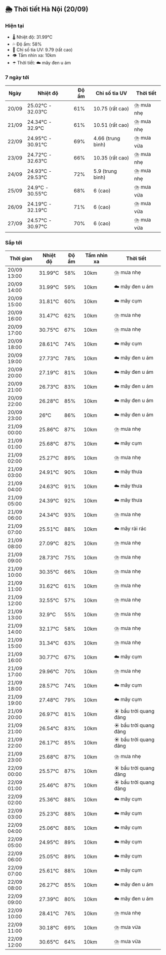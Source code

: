 ## 🌦️ Thời tiết Hà Nội (20/09)

### Hiện tại

- 🌡️ Nhiệt độ: 31.99℃
- 💦 Độ ẩm: 58%
- 🌟 Chỉ số tia UV: 9.79 (rất cao)
- 👁️ Tầm nhìn xa: 10km
- ☂️ Thời tiết: ☁️ mây đen u ám

### 7 ngày tới

| Ngày | Nhiệt độ | Độ ẩm | Chỉ số tia UV | Thời tiết |
| --- | --- | --- | --- | --- |
| 20/09 | 25.02℃ - 32.03℃ | 61% | 10.75 (rất cao) | ⛈️ mưa nhẹ |
| 21/09 | 24.34℃ - 32.9℃ | 61% | 10.51 (rất cao) | ⛈️ mưa nhẹ |
| 22/09 | 24.95℃ - 30.91℃ | 69% | 4.66 (trung bình) | ⛈️ mưa vừa |
| 23/09 | 24.72℃ - 32.63℃ | 66% | 10.35 (rất cao) | ⛈️ mưa nhẹ |
| 24/09 | 24.93℃ - 29.53℃ | 72% | 5.9 (trung bình) | ⛈️ mưa nhẹ |
| 25/09 | 24.9℃ - 30.55℃ | 68% | 6 (cao) | ⛈️ mưa vừa |
| 26/09 | 24.19℃ - 32.19℃ | 71% | 6 (cao) | ⛈️ mưa vừa |
| 27/09 | 24.57℃ - 30.97℃ | 70% | 6 (cao) | ⛈️ mưa vừa |

### Sắp tới

| Thời gian | Nhiệt độ | Độ ẩm | Tầm nhìn xa | Thời tiết |
| --- | --- | --- | --- | --- |
| 20/09 13:00 | 31.99℃ | 58% | 10km | ⛈️ mưa nhẹ |
| 20/09 14:00 | 31.99℃ | 59% | 10km | ☁️ mây đen u ám |
| 20/09 15:00 | 31.81℃ | 60% | 10km | ☁️ mây cụm |
| 20/09 16:00 | 31.47℃ | 62% | 10km | ⛈️ mưa nhẹ |
| 20/09 17:00 | 30.75℃ | 67% | 10km | ⛈️ mưa nhẹ |
| 20/09 18:00 | 28.61℃ | 74% | 10km | ☁️ mây cụm |
| 20/09 19:00 | 27.73℃ | 78% | 10km | ☁️ mây đen u ám |
| 20/09 20:00 | 27.19℃ | 81% | 10km | ☁️ mây đen u ám |
| 20/09 21:00 | 26.73℃ | 83% | 10km | ☁️ mây đen u ám |
| 20/09 22:00 | 26.28℃ | 85% | 10km | ☁️ mây đen u ám |
| 20/09 23:00 | 26℃ | 86% | 10km | ☁️ mây đen u ám |
| 21/09 00:00 | 25.86℃ | 87% | 10km | ⛈️ mưa nhẹ |
| 21/09 01:00 | 25.68℃ | 87% | 10km | ☁️ mây cụm |
| 21/09 02:00 | 25.27℃ | 89% | 10km | ⛈️ mưa nhẹ |
| 21/09 03:00 | 24.91℃ | 90% | 10km | ☁️ mây thưa |
| 21/09 04:00 | 24.63℃ | 91% | 10km | ☁️ mây thưa |
| 21/09 05:00 | 24.39℃ | 92% | 10km | ☁️ mây thưa |
| 21/09 06:00 | 24.34℃ | 93% | 10km | ⛈️ mưa nhẹ |
| 21/09 07:00 | 25.51℃ | 88% | 10km | ☁️ mây rải rác |
| 21/09 08:00 | 27.09℃ | 82% | 10km | ⛈️ mưa nhẹ |
| 21/09 09:00 | 28.73℃ | 75% | 10km | ⛈️ mưa nhẹ |
| 21/09 10:00 | 30.35℃ | 66% | 10km | ⛈️ mưa nhẹ |
| 21/09 11:00 | 31.62℃ | 61% | 10km | ⛈️ mưa nhẹ |
| 21/09 12:00 | 32.55℃ | 57% | 10km | ⛈️ mưa nhẹ |
| 21/09 13:00 | 32.9℃ | 55% | 10km | ⛈️ mưa nhẹ |
| 21/09 14:00 | 32.17℃ | 58% | 10km | ⛈️ mưa nhẹ |
| 21/09 15:00 | 31.34℃ | 63% | 10km | ⛈️ mưa nhẹ |
| 21/09 16:00 | 30.77℃ | 67% | 10km | ☁️ mây cụm |
| 21/09 17:00 | 29.96℃ | 70% | 10km | ⛈️ mưa nhẹ |
| 21/09 18:00 | 28.57℃ | 74% | 10km | ☁️ mây cụm |
| 21/09 19:00 | 27.48℃ | 79% | 10km | ☁️ mây cụm |
| 21/09 20:00 | 26.97℃ | 81% | 10km | ☀️ bầu trời quang đãng |
| 21/09 21:00 | 26.54℃ | 83% | 10km | ☀️ bầu trời quang đãng |
| 21/09 22:00 | 26.17℃ | 85% | 10km | ☀️ bầu trời quang đãng |
| 21/09 23:00 | 25.68℃ | 87% | 10km | ⛈️ mưa nhẹ |
| 22/09 00:00 | 25.57℃ | 87% | 10km | ☀️ bầu trời quang đãng |
| 22/09 01:00 | 25.46℃ | 87% | 10km | ☀️ bầu trời quang đãng |
| 22/09 02:00 | 25.36℃ | 88% | 10km | ☁️ mây cụm |
| 22/09 03:00 | 25.23℃ | 88% | 10km | ☁️ mây cụm |
| 22/09 04:00 | 25.06℃ | 88% | 10km | ☁️ mây cụm |
| 22/09 05:00 | 24.95℃ | 89% | 10km | ☁️ mây cụm |
| 22/09 06:00 | 25.05℃ | 89% | 10km | ☁️ mây cụm |
| 22/09 07:00 | 25.61℃ | 88% | 10km | ☁️ mây cụm |
| 22/09 08:00 | 26.27℃ | 85% | 10km | ☁️ mây đen u ám |
| 22/09 09:00 | 27.39℃ | 80% | 10km | ☁️ mây đen u ám |
| 22/09 10:00 | 28.41℃ | 76% | 10km | ⛈️ mưa nhẹ |
| 22/09 11:00 | 30.18℃ | 69% | 10km | ⛈️ mưa vừa |
| 22/09 12:00 | 30.65℃ | 64% | 10km | ⛈️ mưa vừa |
